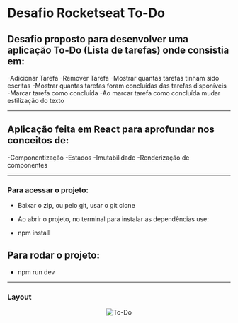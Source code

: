 # Desafio Rocketseat To-Do 

## Desafio proposto para desenvolver uma aplicação To-Do (Lista de tarefas) onde consistia em: 
-Adicionar Tarefa
-Remover Tarefa
-Mostrar quantas tarefas tinham sido escritas
-Mostrar quantas tarefas foram concluídas das tarefas disponíveis  
-Marcar tarefa como concluída
-Ao marcar tarefa como concluída mudar estilização do texto 

----------------------------------------------------------------

## Aplicação feita em React para aprofundar nos conceitos de: 
-Componentização
-Estados
-Imutabilidade 
-Renderização de componentes

-----------------------------------------------------

### Para acessar o projeto: 

- Baixar o zip, ou pelo git, usar o git clone 

- Ao abrir o projeto, no terminal para instalar as dependências use:   
- npm install 

## Para rodar o projeto: 
- npm run dev 


-----------------------------------------------------

### Layout 

<div align="center">
<img align="center" alt="To-Do" src="https://i.imgur.com/ll2Hc39.png">
</div>
